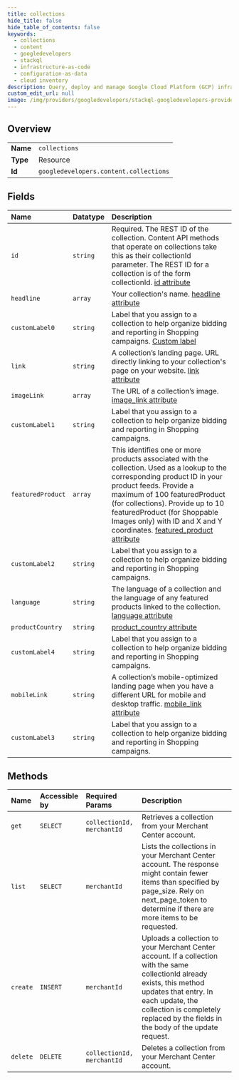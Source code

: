 ```yaml
---
title: collections
hide_title: false
hide_table_of_contents: false
keywords:
  - collections
  - content
  - googledevelopers    
  - stackql
  - infrastructure-as-code
  - configuration-as-data
  - cloud inventory
description: Query, deploy and manage Google Cloud Platform (GCP) infrastructure and resources using SQL
custom_edit_url: null
image: /img/providers/googledevelopers/stackql-googledevelopers-provider-featured-image.png
---
```

  
    

## Overview
<table><tbody>
<tr><td><b>Name</b></td><td><code>collections</code></td></tr>
<tr><td><b>Type</b></td><td>Resource</td></tr>
<tr><td><b>Id</b></td><td><code>googledevelopers.content.collections</code></td></tr>
</tbody></table>

## Fields
| Name | Datatype | Description |
|:-----|:---------|:------------|
| `id` | `string` | Required. The REST ID of the collection. Content API methods that operate on collections take this as their collectionId parameter. The REST ID for a collection is of the form collectionId. [id attribute](https://support.google.com/merchants/answer/9649290) |
| `headline` | `array` | Your collection's name. [headline attribute](https://support.google.com/merchants/answer/9673580) |
| `customLabel0` | `string` | Label that you assign to a collection to help organize bidding and reporting in Shopping campaigns. [Custom label](https://support.google.com/merchants/answer/9674217) |
| `link` | `string` | A collection’s landing page. URL directly linking to your collection's page on your website. [link attribute](https://support.google.com/merchants/answer/9673983) |
| `imageLink` | `array` | The URL of a collection’s image. [image_link attribute](https://support.google.com/merchants/answer/9703236) |
| `customLabel1` | `string` | Label that you assign to a collection to help organize bidding and reporting in Shopping campaigns. |
| `featuredProduct` | `array` | This identifies one or more products associated with the collection. Used as a lookup to the corresponding product ID in your product feeds. Provide a maximum of 100 featuredProduct (for collections). Provide up to 10 featuredProduct (for Shoppable Images only) with ID and X and Y coordinates. [featured_product attribute](https://support.google.com/merchants/answer/9703736) |
| `customLabel2` | `string` | Label that you assign to a collection to help organize bidding and reporting in Shopping campaigns. |
| `language` | `string` | The language of a collection and the language of any featured products linked to the collection. [language attribute](https://support.google.com/merchants/answer/9673781) |
| `productCountry` | `string` | [product_country attribute](https://support.google.com/merchants/answer/9674155) |
| `customLabel4` | `string` | Label that you assign to a collection to help organize bidding and reporting in Shopping campaigns. |
| `mobileLink` | `string` | A collection’s mobile-optimized landing page when you have a different URL for mobile and desktop traffic. [mobile_link attribute](https://support.google.com/merchants/answer/9646123) |
| `customLabel3` | `string` | Label that you assign to a collection to help organize bidding and reporting in Shopping campaigns. |
## Methods
| Name | Accessible by | Required Params | Description |
|:-----|:--------------|:----------------|:------------|
| `get` | `SELECT` | `collectionId, merchantId` | Retrieves a collection from your Merchant Center account. |
| `list` | `SELECT` | `merchantId` | Lists the collections in your Merchant Center account. The response might contain fewer items than specified by page_size. Rely on next_page_token to determine if there are more items to be requested. |
| `create` | `INSERT` | `merchantId` | Uploads a collection to your Merchant Center account. If a collection with the same collectionId already exists, this method updates that entry. In each update, the collection is completely replaced by the fields in the body of the update request. |
| `delete` | `DELETE` | `collectionId, merchantId` | Deletes a collection from your Merchant Center account. |

